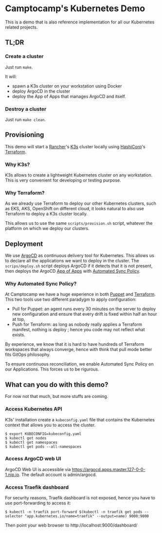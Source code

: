 Camptocamp's Kubernetes Demo
============================

This is a demo that is also reference implementation for all our Kubernetes related projects.

TL;DR
-----

### Create a cluster

Just run `make`.

It will:
- spawn a K3s cluster on your workstation using Docker
- deploy ArgoCD in the cluster
- deploy the App of Apps that manages ArgoCD and itself.

### Destroy a cluster

Just run `make clean`.

Provisioning
------------

This demo will start a [Rancher](https://www.rancher.com)'s [K3s](https://github.com/rancher/k3s) cluster locally using [HashiCorp](https://www.hashicorp.com/)'s [Terraform](https://www.terraform.io/).

### Why K3s?

K3s allows to create a lightweight Kubernetes cluster on any workstation.
This is very convenient for developing or testing purpose.

### Why Terraform?

As we already use Terraform to deploy our other Kubernetes clusters, such as EKS, AKS, OpenShift on different cloud, it looks natural to also use Terraform to deploy a K3s cluster locally.

This allows us to use the same `scripts/provision.sh` script, whatever the platform on which we deploy our clusters.

Deployment
----------

We use [ArgoCD](https://argoproj.github.io/argo-cd/) as continuous delivery tool for Kubernetes.
This allows us to declare all the applications we want to deploy in the cluster.
The `scrips/deploy.sh` script deploys ArgoCD if it detects that it is not present, then deploys the ArgoCD [App of Apps](https://argoproj.github.io/argo-cd/operator-manual/declarative-setup/#app-of-apps) with [Automated Sync Policy](https://argoproj.github.io/argo-cd/user-guide/auto_sync/).

### Why Automated Sync Policy?

At Camptocamp we have a huge experience in both [Puppet](https://puppet.com/) and [Terraform](https://www.terraform.io/).
This two tools use two different paradygm to apply configuration:
- Pull for Puppet: an agent runs every 30 minutes on the server to deploy new configuration and ensure that every drift is fixed within half an hour at top,
- Push for Terraform: as long as nobody really applies a Terraform manifest, nothing is deploy ; hence you code may not reflect what exists.

By experience, we know that it is hard to have hundreds of Terraform workspaces that always converge, hence with think that pull mode better fits GitOps philosophy.

To ensure continuous reconciliation, we enable Automated Sync Policy on our Applications. This forces us to be rigurous.

What can you do with this demo?
-------------------------------

For now not that much, but more stuffs are coming.

### Access Kubernetes API

K3s' installation create a `kubeconfig.yaml` file that contains the Kubernetes context that allows you to access the cluster.

```shell
$ export KUBECONFIG=kubeconfig.yaml
$ kubectl get nodes
$ kubectl get namespaces
$ kubectl get pods --all-namespaces
```

### Access ArgoCD web UI

ArgoCD Web UI is accessible via https://argocd.apps.master.127-0-0-1.nip.io.
The default account is admin/argocd.

### Access Traefik dashboard

For security reasons, Traefik dashboard is not exposed, hence you have to use port-forwarding to access it:

```shell
$ kubectl -n traefik port-forward $(kubectl -n traefik get pods --selector "app.kubernetes.io/name=traefik" --output=name) 9000:9000
```

Then point your web browser to http://localhost:9000/dashboard/
